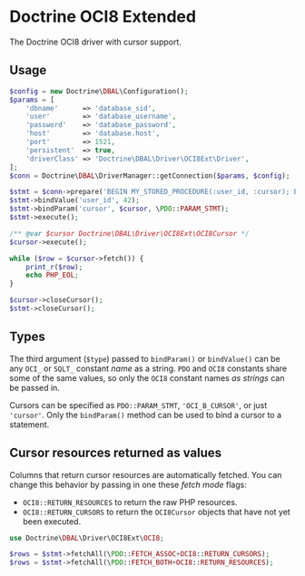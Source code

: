 Doctrine OCI8 Extended
======================

The Doctrine OCI8 driver with cursor support.

Usage
-----
```php
$config = new Doctrine\DBAL\Configuration();
$params = [
    'dbname'      => 'database_sid',
    'user'        => 'database_username',
    'password'    => 'database_password',
    'host'        => 'database.host',
    'port'        => 1521,
    'persistent'  => true,
    'driverClass' => 'Doctrine\DBAL\Driver\OCI8Ext\Driver',
];
$conn = Doctrine\DBAL\DriverManager::getConnection($params, $config);

$stmt = $conn->prepare('BEGIN MY_STORED_PROCEDURE(:user_id, :cursor); END;');
$stmt->bindValue('user_id', 42);
$stmt->bindParam('cursor', $cursor, \PDO::PARAM_STMT);
$stmt->execute();

/** @var $cursor Doctrine\DBAL\Driver\OCI8Ext\OCI8Cursor */
$cursor->execute();

while ($row = $cursor->fetch()) {
    print_r($row);
    echo PHP_EOL;
}

$cursor->closeCursor();
$stmt->closeCursor();
```

Types
-----
The third argument (`$type`) passed to `bindParam()` or `bindValue()` can
be any `OCI_` or `SQLT_` constant *name* as a string. `PDO` and `OCI8`
constants share some of the same values, so only the `OCI8` constant names
*as strings* can be passed in.

Cursors can be specified as `PDO::PARAM_STMT`, `'OCI_B_CURSOR'`, or just
`'cursor'`. Only the `bindParam()` method can be used to bind a cursor to
a statement.

Cursor resources returned as values
-----------------------------------
Columns that return cursor resources are automatically fetched. You can
change this behavior by passing in one these *fetch mode* flags:

- `OCI8::RETURN_RESOURCES` to return the raw PHP resources.
- `OCI8::RETURN_CURSORS` to return the `OCI8Cursor` objects that have not
   yet been executed.

```php
use Doctrine\DBAL\Driver\OCI8Ext\OCI8;

$rows = $stmt->fetchAll(\PDO::FETCH_ASSOC+OCI8::RETURN_CURSORS);
$rows = $stmt->fetchAll(\PDO::FETCH_BOTH+OCI8::RETURN_RESOURCES);
```
